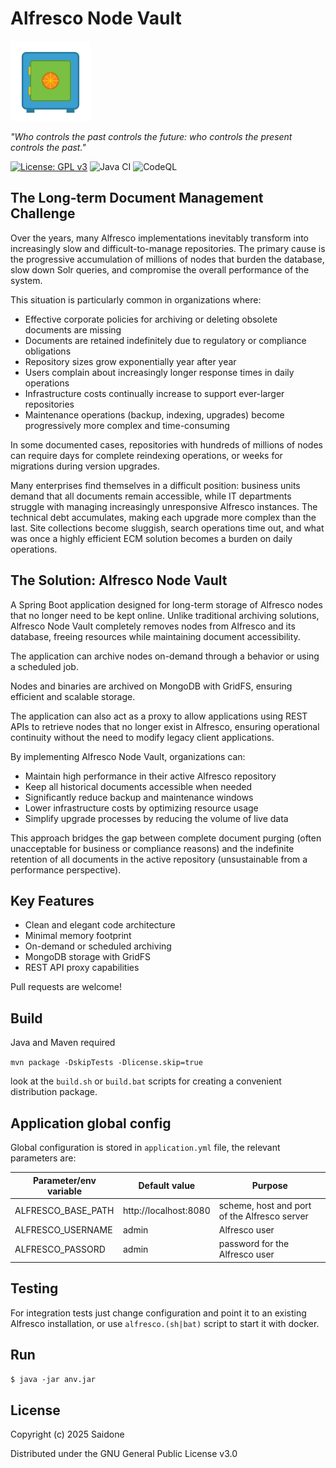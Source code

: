 # Alfresco Node Vault

<img src="vault.png" width="128" height="128" alt="Vault Logo">

_"Who controls the past controls the future: who controls the present controls the past."_


[![License: GPL v3](https://img.shields.io/badge/License-GPLv3-blue.svg)](https://www.gnu.org/licenses/gpl-3.0)
![Java CI](https://github.com/saidone75/alfresco-node-vault/actions/workflows/build.yml/badge.svg)
![CodeQL](https://github.com/saidone75/alfresco-node-vault/actions/workflows/codeql.yml/badge.svg)

## The Long-term Document Management Challenge

Over the years, many Alfresco implementations inevitably transform into increasingly slow and difficult-to-manage repositories. The primary cause is the progressive accumulation of millions of nodes that burden the database, slow down Solr queries, and compromise the overall performance of the system.

This situation is particularly common in organizations where:

- Effective corporate policies for archiving or deleting obsolete documents are missing
- Documents are retained indefinitely due to regulatory or compliance obligations
- Repository sizes grow exponentially year after year
- Users complain about increasingly longer response times in daily operations
- Infrastructure costs continually increase to support ever-larger repositories
- Maintenance operations (backup, indexing, upgrades) become progressively more complex and time-consuming

In some documented cases, repositories with hundreds of millions of nodes can require days for complete reindexing operations, or weeks for migrations during version upgrades.

Many enterprises find themselves in a difficult position: business units demand that all documents remain accessible, while IT departments struggle with managing increasingly unresponsive Alfresco instances. The technical debt accumulates, making each upgrade more complex than the last. Site collections become sluggish, search operations time out, and what was once a highly efficient ECM solution becomes a burden on daily operations.

## The Solution: Alfresco Node Vault
A Spring Boot application designed for long-term storage of Alfresco nodes that no longer need to be kept online. Unlike traditional archiving solutions, Alfresco Node Vault completely removes nodes from Alfresco and its database, freeing resources while maintaining document accessibility.

The application can archive nodes on-demand through a behavior or using a scheduled job.

Nodes and binaries are archived on MongoDB with GridFS, ensuring efficient and scalable storage.

The application can also act as a proxy to allow applications using REST APIs to retrieve nodes that no longer exist in Alfresco, ensuring operational continuity without the need to modify legacy client applications.

By implementing Alfresco Node Vault, organizations can:
- Maintain high performance in their active Alfresco repository
- Keep all historical documents accessible when needed
- Significantly reduce backup and maintenance windows
- Lower infrastructure costs by optimizing resource usage
- Simplify upgrade processes by reducing the volume of live data

This approach bridges the gap between complete document purging (often unacceptable for business or compliance reasons) and the indefinite retention of all documents in the active repository (unsustainable from a performance perspective).

## Key Features
- Clean and elegant code architecture
- Minimal memory footprint
- On-demand or scheduled archiving
- MongoDB storage with GridFS
- REST API proxy capabilities

Pull requests are welcome!

## Build
Java and Maven required

`mvn package -DskipTests -Dlicense.skip=true`

look at the `build.sh` or `build.bat` scripts for creating a convenient distribution package.
## Application global config
Global configuration is stored in `application.yml` file, the relevant parameters are:

| Parameter/env variable | Default value         | Purpose                                                                        |
|------------------------|-----------------------|--------------------------------------------------------------------------------|
| ALFRESCO_BASE_PATH     | http://localhost:8080 | scheme, host and port of the Alfresco server                                   |
| ALFRESCO_USERNAME      | admin                 | Alfresco user                                                                  |
| ALFRESCO_PASSORD       | admin                 | password for the Alfresco user                                                 |

## Testing
For integration tests just change configuration and point it to an existing Alfresco installation, or use `alfresco.(sh|bat)` script to start it with docker.
## Run
`$ java -jar anv.jar`
## License
Copyright (c) 2025 Saidone

Distributed under the GNU General Public License v3.0
